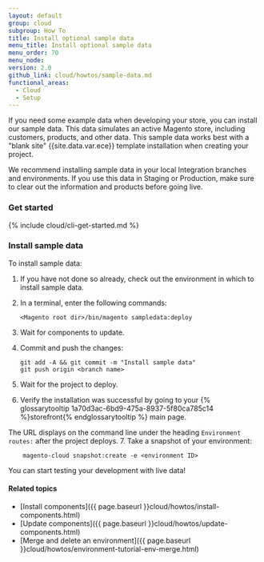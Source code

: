 ```yaml
---
layout: default
group: cloud
subgroup: How To
title: Install optional sample data
menu_title: Install optional sample data
menu_order: 70
menu_node:
version: 2.0
github_link: cloud/howtos/sample-data.md
functional_areas:
  - Cloud
  - Setup
---
```


If you need some example data when developing your store, you can install our sample data. This data simulates an active Magento store, including customers, products, and other data. This sample data works best with a "blank site" {{site.data.var.ece}} template installation when creating your project.

We recommend installing sample data in your local Integration branches and environments. If you use this data in Staging or Production, make sure to clear out the information and products before going live.

### Get started

{% include cloud/cli-get-started.md %}

### Install sample data
To install sample data:

1.	If you have not done so already, check out the environment in which to install sample data.
2.	In a terminal, enter the following commands:

		<Magento root dir>/bin/magento sampledata:deploy
3.	Wait for components to update.
4.	Commit and push the changes:

		git add -A && git commit -m "Install sample data"
		git push origin <branch name>
5.	Wait for the project to deploy.
6.	Verify the installation was successful by going to your {% glossarytooltip 1a70d3ac-6bd9-475a-8937-5f80ca785c14 %}storefront{% endglossarytooltip %} main page.

  The URL displays on the command line under the heading `Environment routes:` after the project deploys.
7.	Take a snapshot of your environment:

		magento-cloud snapshot:create -e <environment ID>

You can start testing your development with live data!

#### Related topics
*	[Install components]({{ page.baseurl }}cloud/howtos/install-components.html)
*	[Update components]({{ page.baseurl }}cloud/howtos/update-components.html)
*	[Merge and delete an environment]({{ page.baseurl }}cloud/howtos/environment-tutorial-env-merge.html)
